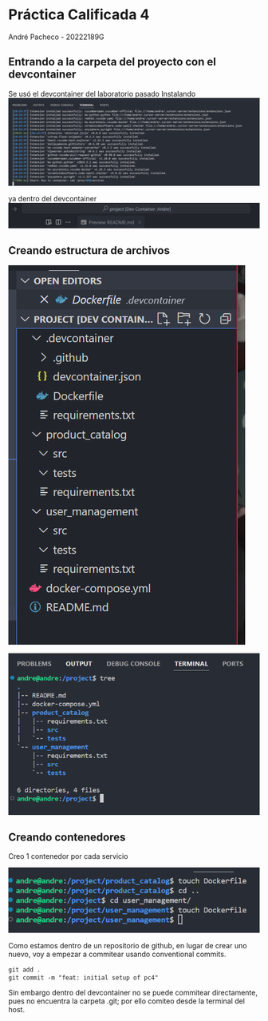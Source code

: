 # Práctica Calificada 4
André Pacheco - 20222189G


## Entrando a la carpeta del proyecto con el devcontainer
Se usó el devcontainer del laboratorio pasado
Instalando
![alt text](image-1.png)

ya dentro del devcontainer
![alt text](image-3.png)

## Creando estructura de archivos

![alt text](image-2.png)


![alt text](image.png)

## Creando contenedores

Creo 1 contenedor por cada servicio

![alt text](image-4.png)

Como estamos dentro de un repositorio de github, en lugar de crear uno nuevo, voy a empezar a commitear usando conventional commits.
```
git add .
git commit -m "feat: initial setup of pc4"
```

Sin embargo dentro del devcontainer no se puede commitear directamente, pues no encuentra la carpeta .git; por ello comiteo desde la terminal del host.
